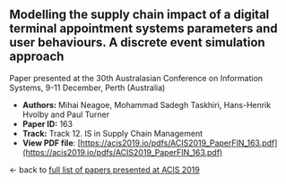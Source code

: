 ## Modelling the supply chain impact of a digital terminal appointment systems parameters and user behaviours. A discrete event simulation approach

Paper presented at the 30th Australasian Conference on Information Systems, 9-11 December, Perth (Australia)
- **Authors:** Mihai Neagoe, Mohammad Sadegh Taskhiri, Hans-Henrik Hvolby and Paul Turner
- **Paper ID:** 163
- **Track:** Track 12. IS in Supply Chain Management
- **View PDF file**: [https://acis2019.io/pdfs/ACIS2019_PaperFIN_163.pdf](https://acis2019.io/pdfs/ACIS2019_PaperFIN_163.pdf)

&larr; back to [full list of papers presented at ACIS 2019](https://acis2019.io/)